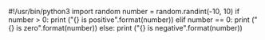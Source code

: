 #!/usr/bin/python3
import random
number = random.randint(-10, 10)
if number > 0:
    print ("{} is positive".format(number))
elif number == 0:
    print ("{} is zero".format(number))
else:
     print ("{} is negative".format(number))
